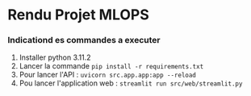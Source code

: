 # Rendu Projet MLOPS

### Indicationd es commandes a executer 

1. Installer python 3.11.2
2. Lancer la commande `pip install -r requirements.txt`
3. Pour lancer l'API : `uvicorn src.app.app:app --reload`
4. Pou lancer l'application web : `streamlit run src/web/streamlit.py`
